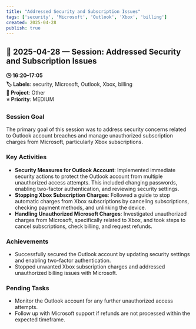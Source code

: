 ```yaml
---
title: "Addressed Security and Subscription Issues"
tags: ['security', 'Microsoft', 'Outlook', 'Xbox', 'billing']
created: 2025-04-28
publish: true
---
```


## 📅 2025-04-28 — Session: Addressed Security and Subscription Issues

**🕒 16:20–17:05**  
**🏷️ Labels**: security, Microsoft, Outlook, Xbox, billing  
**📂 Project**: Other  
**⭐ Priority**: MEDIUM  


### Session Goal
The primary goal of this session was to address security concerns related to Outlook account breaches and manage unauthorized subscription charges from Microsoft, particularly Xbox subscriptions.

### Key Activities
- **Security Measures for Outlook Account**: Implemented immediate security actions to protect the Outlook account from multiple unauthorized access attempts. This included changing passwords, enabling two-factor authentication, and reviewing security settings.
- **Stopping Xbox Subscription Charges**: Followed a guide to stop automatic charges from Xbox subscriptions by canceling subscriptions, checking payment methods, and unlinking the device.
- **Handling Unauthorized Microsoft Charges**: Investigated unauthorized charges from Microsoft, specifically related to Xbox, and took steps to cancel subscriptions, check billing, and request refunds.

### Achievements
- Successfully secured the Outlook account by updating security settings and enabling two-factor authentication.
- Stopped unwanted Xbox subscription charges and addressed unauthorized billing issues with Microsoft.

### Pending Tasks
- Monitor the Outlook account for any further unauthorized access attempts.
- Follow up with Microsoft support if refunds are not processed within the expected timeframe.
